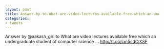 ```yaml
---
layout: post
title: Answer-by-to-What-are-video-lectures-available-free-which-an-undergraduate-student-of-computer-science
categories:
- tweets
---
```

Answer by @aakash_giri to What are video lectures available free which an undergraduate student of computer science … http://t.co/cm5sdCjXSF